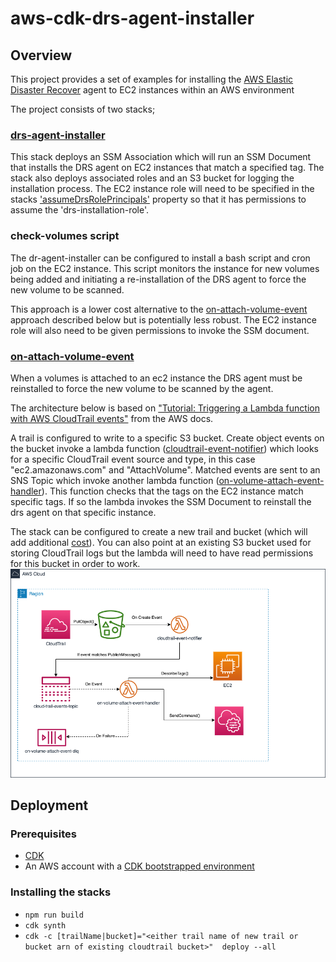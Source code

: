 # aws-cdk-drs-agent-installer

## Overview

This project provides a set of examples for installing the [AWS Elastic Disaster Recover](https://aws.amazon.com/disaster-recovery/) agent to EC2 instances within an AWS environment

The project consists of two stacks;

### [drs-agent-installer](./lib/infrastructure/stacks/DrsAgentInstallerStack.ts)
This stack deploys an SSM Association which will run an SSM Document that installs the DRS agent on EC2 instances that match a specified tag. 
The stack also deploys associated roles and an S3 bucket for logging the installation process. 
The EC2 instance role will need to be specified in the stacks ['assumeDrsRolePrincipals'](./bin/app.ts#L32) property so that it has permissions to assume the 'drs-installation-role'.

### check-volumes script
The dr-agent-installer can be configured to install a bash script and cron job on the EC2 instance. 
This script monitors the instance for new volumes being added and initiating a re-installation of the DRS agent to force the new volume to be scanned.  

This approach is a lower cost alternative to the [on-attach-volume-event](#on-attach-volume-event) approach described below but is potentially less robust. The EC2 instance role will also need to be given permissions to invoke the SSM document.

### [on-attach-volume-event](./lib/infrastructure/stacks/OnVolumeAttachEventStack.ts)
When a volumes is attached to an ec2 instance the DRS agent must be reinstalled to force the new volume to be scanned by the agent.

The architecture below is based on ["Tutorial: Triggering a Lambda function with AWS CloudTrail events"](https://docs.aws.amazon.com/lambda/latest/dg/with-cloudtrail-example.html) from the AWS docs.

A trail is configured to write to a specific S3 bucket. 
Create object events on the bucket invoke a lambda function ([cloudtrail-event-notifier](./lib/runtime/cloudtrail-event-notifier.ts)) which looks for a specific CloudTrail event source and type, 
in this case "ec2.amazonaws.com" and "AttachVolume". Matched events are sent to an SNS Topic which invoke another lambda function ([on-volume-attach-event-handler](./lib/runtime/on-volume-attach-event.ts)). 
This function checks that the tags on the EC2 instance match specific tags. If so the lambda invokes the SSM Document to reinstall the drs agent on that specific instance.

The stack can be configured to create a new trail and bucket (which will add additional [cost](https://aws.amazon.com/cloudtrail/pricing/#Pricing)). You can also point at an existing S3 bucket used for storing CloudTrail logs but the lambda will need to have read permissions for this bucket in order to work.
![on-attach-volume-event architecture diagram](./images/OnAttachVolumeEvent.drawio.png)

## Deployment

### Prerequisites
* [CDK](https://docs.aws.amazon.com/cdk/v2/guide/getting_started.html#getting_started_install)
* An AWS account with a [CDK bootstrapped environment](https://docs.aws.amazon.com/cdk/v2/guide/getting_started.html#getting_started_bootstrap) 

### Installing the stacks
* `npm run build`
* `cdk synth`
* `cdk -c [trailName|bucket]="<either trail name of new trail or bucket arn of existing cloudtrail bucket>"  deploy --all`


